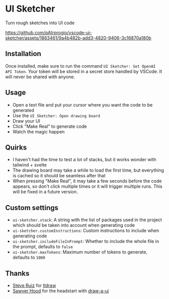 # UI Sketcher

Turn rough sketches into UI code

https://github.com/pAIrprogio/vscode-ui-sketcher/assets/1863461/9a4b482b-add3-4820-9406-3c16870a180b

## Installation

Once installed, make sure to run the command `UI Sketcher: Set OpenAI API Token`. Your token will be stored in a secret store handled by VSCode. It will never be shared with anyone.

## Usage

- Open a text file and put your cursor where you want the code to be generated
- Use the `UI Sketcher: Open drawing board`
- Draw your UI
- Click "Make Real" to generate code
- Watch the magic happen

## Quirks

- I haven't had the time to test a lot of stacks, but it works wonder with tailwind + svelte
- The drawing board may take a while to load the first time, but everything is cached so it should be seamless after that
- When pressing "Make Real", it may take a few seconds before the code appears, so don't click multiple times or it will trigger multiple runs. This will be fixed in a future version.

## Custom settings

- `ui-sketcher.stack`: A string with the list of packages used in the project which should be taken into account when generating code
- `ui-sketcher.customInstructions`: Custom instructions to include when generating code
- `ui-sketcher.includeFileInPrompt`: Whether to include the whole file in the prompt, defaults to `false`
- `ui-sketcher.maxTokens`: Maximum number of tokens to generate, defaults to `1000`

## Thanks

- [Steve Ruiz](https://twitter.com/steveruizok) for [tldraw](https://github.com/tldraw/tldraw)
- [Sawyer Hood](https://twitter.com/sawyerhood) for the headstart with [draw-a-ui](https://github.com/SawyerHood/draw-a-ui/tree/main)
